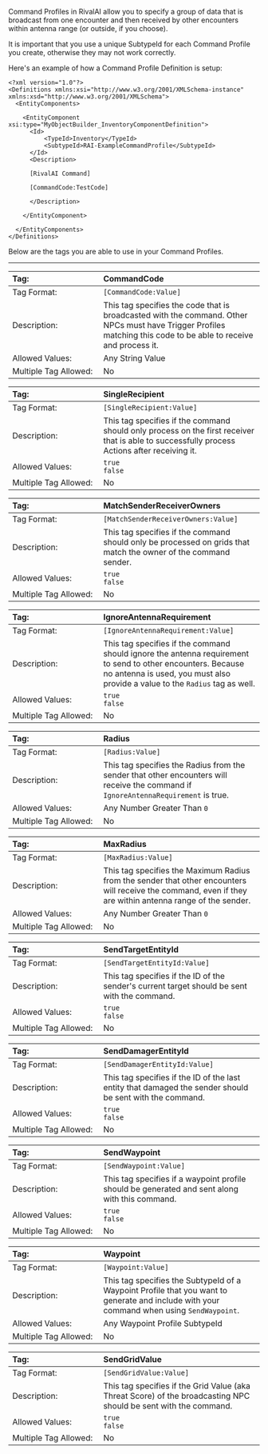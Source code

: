Command Profiles in RivalAI allow you to specify a group of data that is broadcast from one encounter and then received by other encounters within antenna range (or outside, if you choose).

It is important that you use a unique SubtypeId for each Command Profile you create, otherwise they may not work correctly.

Here's an example of how a Command Profile Definition is setup:  

```
<?xml version="1.0"?>
<Definitions xmlns:xsi="http://www.w3.org/2001/XMLSchema-instance" xmlns:xsd="http://www.w3.org/2001/XMLSchema">
  <EntityComponents>

    <EntityComponent xsi:type="MyObjectBuilder_InventoryComponentDefinition">
      <Id>
          <TypeId>Inventory</TypeId>
          <SubtypeId>RAI-ExampleCommandProfile</SubtypeId>
      </Id>
      <Description>

      [RivalAI Command]
      
      [CommandCode:TestCode]
      
      </Description>
      
    </EntityComponent>

  </EntityComponents>
</Definitions>
```

Below are the tags you are able to use in your Command Profiles.

***

<!--CommandCode-->
|Tag:&nbsp;&nbsp;&nbsp;&nbsp;&nbsp;&nbsp;&nbsp;&nbsp;&nbsp;&nbsp;&nbsp;&nbsp;&nbsp;&nbsp;&nbsp;&nbsp;&nbsp;&nbsp;&nbsp;&nbsp;&nbsp;&nbsp;&nbsp;&nbsp;&nbsp;&nbsp;&nbsp;&nbsp;&nbsp;&nbsp;&nbsp;|CommandCode|
|:----|:----|
|Tag Format:|`[CommandCode:Value]`|
|Description:|This tag specifies the code that is broadcasted with the command. Other NPCs must have Trigger Profiles matching this code to be able to receive and process it.|
|Allowed Values:|Any String Value|
|Multiple Tag Allowed:|No|

<!--SingleRecipient-->
|Tag:&nbsp;&nbsp;&nbsp;&nbsp;&nbsp;&nbsp;&nbsp;&nbsp;&nbsp;&nbsp;&nbsp;&nbsp;&nbsp;&nbsp;&nbsp;&nbsp;&nbsp;&nbsp;&nbsp;&nbsp;&nbsp;&nbsp;&nbsp;&nbsp;&nbsp;&nbsp;&nbsp;&nbsp;&nbsp;&nbsp;&nbsp;|SingleRecipient|
|:----|:----|
|Tag Format:|`[SingleRecipient:Value]`|
|Description:|This tag specifies if the command should only process on the first receiver that is able to successfully process Actions after receiving it.|
|Allowed Values:|`true`<br>`false`|
|Multiple Tag Allowed:|No|

<!--MatchSenderReceiverOwners-->
|Tag:&nbsp;&nbsp;&nbsp;&nbsp;&nbsp;&nbsp;&nbsp;&nbsp;&nbsp;&nbsp;&nbsp;&nbsp;&nbsp;&nbsp;&nbsp;&nbsp;&nbsp;&nbsp;&nbsp;&nbsp;&nbsp;&nbsp;&nbsp;&nbsp;&nbsp;&nbsp;&nbsp;&nbsp;&nbsp;&nbsp;&nbsp;|MatchSenderReceiverOwners|
|:----|:----|
|Tag Format:|`[MatchSenderReceiverOwners:Value]`|
|Description:|This tag specifies if the command should only be processed on grids that match the owner of the command sender.|
|Allowed Values:|`true`<br>`false`|
|Multiple Tag Allowed:|No|

<!--IgnoreAntennaRequirement-->
|Tag:&nbsp;&nbsp;&nbsp;&nbsp;&nbsp;&nbsp;&nbsp;&nbsp;&nbsp;&nbsp;&nbsp;&nbsp;&nbsp;&nbsp;&nbsp;&nbsp;&nbsp;&nbsp;&nbsp;&nbsp;&nbsp;&nbsp;&nbsp;&nbsp;&nbsp;&nbsp;&nbsp;&nbsp;&nbsp;&nbsp;&nbsp;|IgnoreAntennaRequirement|
|:----|:----|
|Tag Format:|`[IgnoreAntennaRequirement:Value]`|
|Description:|This tag specifies if the command should ignore the antenna requirement to send to other encounters. Because no antenna is used, you must also provide a value to the `Radius` tag as well.|
|Allowed Values:|`true`<br>`false`|
|Multiple Tag Allowed:|No|

<!--Radius-->
|Tag:&nbsp;&nbsp;&nbsp;&nbsp;&nbsp;&nbsp;&nbsp;&nbsp;&nbsp;&nbsp;&nbsp;&nbsp;&nbsp;&nbsp;&nbsp;&nbsp;&nbsp;&nbsp;&nbsp;&nbsp;&nbsp;&nbsp;&nbsp;&nbsp;&nbsp;&nbsp;&nbsp;&nbsp;&nbsp;&nbsp;&nbsp;|Radius|
|:----|:----|
|Tag Format:|`[Radius:Value]`|
|Description:|This tag specifies the Radius from the sender that other encounters will receive the command if `IgnoreAntennaRequirement` is true.|
|Allowed Values:|Any Number Greater Than `0`|
|Multiple Tag Allowed:|No|

<!--MaxRadius-->
|Tag:&nbsp;&nbsp;&nbsp;&nbsp;&nbsp;&nbsp;&nbsp;&nbsp;&nbsp;&nbsp;&nbsp;&nbsp;&nbsp;&nbsp;&nbsp;&nbsp;&nbsp;&nbsp;&nbsp;&nbsp;&nbsp;&nbsp;&nbsp;&nbsp;&nbsp;&nbsp;&nbsp;&nbsp;&nbsp;&nbsp;&nbsp;|MaxRadius|
|:----|:----|
|Tag Format:|`[MaxRadius:Value]`|
|Description:|This tag specifies the Maximum Radius from the sender that other encounters will receive the command, even if they are within antenna range of the sender.|
|Allowed Values:|Any Number Greater Than `0`|
|Multiple Tag Allowed:|No|

<!--SendTargetEntityId-->
|Tag:&nbsp;&nbsp;&nbsp;&nbsp;&nbsp;&nbsp;&nbsp;&nbsp;&nbsp;&nbsp;&nbsp;&nbsp;&nbsp;&nbsp;&nbsp;&nbsp;&nbsp;&nbsp;&nbsp;&nbsp;&nbsp;&nbsp;&nbsp;&nbsp;&nbsp;&nbsp;&nbsp;&nbsp;&nbsp;&nbsp;&nbsp;|SendTargetEntityId|
|:----|:----|
|Tag Format:|`[SendTargetEntityId:Value]`|
|Description:|This tag specifies if the ID of the sender's current target should be sent with the command.|
|Allowed Values:|`true`<br>`false`|
|Multiple Tag Allowed:|No|

<!--SendDamagerEntityId-->
|Tag:&nbsp;&nbsp;&nbsp;&nbsp;&nbsp;&nbsp;&nbsp;&nbsp;&nbsp;&nbsp;&nbsp;&nbsp;&nbsp;&nbsp;&nbsp;&nbsp;&nbsp;&nbsp;&nbsp;&nbsp;&nbsp;&nbsp;&nbsp;&nbsp;&nbsp;&nbsp;&nbsp;&nbsp;&nbsp;&nbsp;&nbsp;|SendDamagerEntityId|
|:----|:----|
|Tag Format:|`[SendDamagerEntityId:Value]`|
|Description:|This tag specifies if the ID of the last entity that damaged the sender should be sent with the command.|
|Allowed Values:|`true`<br>`false`|
|Multiple Tag Allowed:|No|

<!--SendWaypoint-->
|Tag:&nbsp;&nbsp;&nbsp;&nbsp;&nbsp;&nbsp;&nbsp;&nbsp;&nbsp;&nbsp;&nbsp;&nbsp;&nbsp;&nbsp;&nbsp;&nbsp;&nbsp;&nbsp;&nbsp;&nbsp;&nbsp;&nbsp;&nbsp;&nbsp;&nbsp;&nbsp;&nbsp;&nbsp;&nbsp;&nbsp;&nbsp;|SendWaypoint|
|:----|:----|
|Tag Format:|`[SendWaypoint:Value]`|
|Description:|This tag specifies if a waypoint profile should be generated and sent along with this command.|
|Allowed Values:|`true`<br>`false`|
|Multiple Tag Allowed:|No|

<!--Waypoint-->
|Tag:&nbsp;&nbsp;&nbsp;&nbsp;&nbsp;&nbsp;&nbsp;&nbsp;&nbsp;&nbsp;&nbsp;&nbsp;&nbsp;&nbsp;&nbsp;&nbsp;&nbsp;&nbsp;&nbsp;&nbsp;&nbsp;&nbsp;&nbsp;&nbsp;&nbsp;&nbsp;&nbsp;&nbsp;&nbsp;&nbsp;&nbsp;|Waypoint|
|:----|:----|
|Tag Format:|`[Waypoint:Value]`|
|Description:|This tag specifies the SubtypeId of a Waypoint Profile that you want to generate and include with your command when using `SendWaypoint`.|
|Allowed Values:|Any Waypoint Profile SubtypeId|
|Multiple Tag Allowed:|No|

<!--SendGridValue-->
|Tag:&nbsp;&nbsp;&nbsp;&nbsp;&nbsp;&nbsp;&nbsp;&nbsp;&nbsp;&nbsp;&nbsp;&nbsp;&nbsp;&nbsp;&nbsp;&nbsp;&nbsp;&nbsp;&nbsp;&nbsp;&nbsp;&nbsp;&nbsp;&nbsp;&nbsp;&nbsp;&nbsp;&nbsp;&nbsp;&nbsp;&nbsp;|SendGridValue|
|:----|:----|
|Tag Format:|`[SendGridValue:Value]`|
|Description:|This tag specifies if the Grid Value (aka Threat Score) of the broadcasting NPC should be sent with the command.|
|Allowed Values:|`true`<br>`false`|
|Multiple Tag Allowed:|No|
